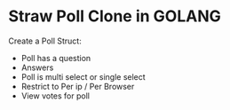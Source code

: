 # Straw Poll Clone in GOLANG

Create a Poll Struct:
 - Poll has a question
 - Answers
 - Poll is multi select or single select
 - Restrict to Per ip / Per Browser 
 - View votes for poll
